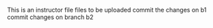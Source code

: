 This is an instructor file
files to be uploaded
commit the changes on b1 <br>
commit changes on branch b2
